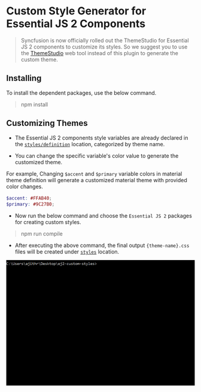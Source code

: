 # Custom Style Generator for Essential JS 2 Components

> Syncfusion is now officially rolled out the ThemeStudio for Essential JS 2 components to customize its styles. So we suggest you to use the [ThemeStudio](https://ej2.syncfusion.com/themestudio/) web tool instead of this plugin to generate the custom theme.

## Installing

To install the dependent packages, use the below command.

> npm install

## Customizing Themes

- The Essential JS 2 components style variables are already declared in the [`styles/definition`](https://github.com/SyncfusionSamples/ej2-custom-styles/tree/master/styles/definition) location, categorized by theme name.

- You can change the specific variable's color value to generate the customized theme.

For example, Changing `$accent` and `$primary` variable colors in material theme definition will generate a customized material theme with provided color changes.

```scss
$accent: #FFAB40;
$primary: #9C27B0;
```

- Now run the below command and choose the `Essential JS 2` packages for creating custom styles.

> npm run compile

- After executing the above command, the final output `{theme-name}.css` files will be created under [`styles`](https://github.com/SyncfusionSamples/ej2-custom-styles/tree/master/styles) location.

![demo](images/demo.gif)
